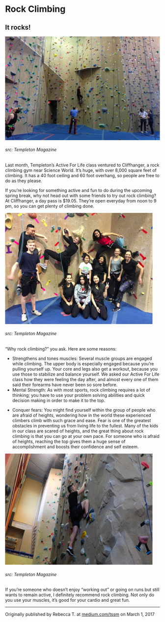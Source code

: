# Rock Climbing
## It rocks!

![](assets/active-for-life-201703-02.png)
###### src: Templeton Magazine

<div class="col2">
<p class="firstBold"><span id="firstBold">Last month, Templeton’s Active For Life class ventured to Cliffhanger</span>, a rock climbing gym near Science World. It’s huge, with over 8,000 square feet of climbing. It has a 40 foot ceiling and 60 foot overhang, so people are free to do as they please.
</p>

<p>
If you’re looking for something active and fun to do during the upcoming spring break, why not head out with some friends to try out rock climbing? At Cliffhanger, a day pass is $19.05. They’re open everyday from noon to 9 pm, so you can get plenty of climbing done.
</p>
<div class="right column-image">
<img src="assets/active-for-life-201703-01.png" alt="assets/active-for-life-201703-01.png" style="height:360px;width:480px;">
<h6>src: Templeton Magazine</h6>
</div>
<p>
“Why rock climbing?” you ask. Here are some reasons:
<ul>
<li>Strengthens and tones muscles: Several muscle groups are engaged while climbing. The upper body is especially engaged because you’re pulling yourself up. Your core and legs also get a workout, because you use those to stabilize and balance yourself. We asked our Active For Life class how they were feeling the day after, and almost every one of them said their forearms have never been so sore before.</li>
<li>Mental Strength: As with most sports, rock climbing requires a lot of thinking; you have to use your problem solving abilities and quick decision making in order to make it to the top.</li>
</ul>
</p>
<p>
<ul>
<li>Conquer fears: You might find yourself within the group of people who are afraid of heights, wondering how in the world these experienced climbers climb with such grace and ease. Fear is one of the greatest obstacles in preventing us from living life to the fullest. Many of the kids in our class are scared of heights, and the great thing about rock climbing is that you can go at your own pace. For someone who is afraid of heights, reaching the top gives them a huge sense of accomplishment and boosts their confidence and self esteem.</li>
</ul>
</p>
<div class="left column-image">
<img src="assets/active-for-life-201703-03.png" alt="assets/active-for-life-201703-03.png" style="height:360px;width:480px;">
<h6>src: Templeton Magazine</h6>
</div>
<p>
If you’re someone who doesn’t enjoy “working out” or going on runs but still wants to remain active, I definitely recommend rock climbing. Not only do you use your muscles, it’s good for your cardio and great fun.
</p>
</div>

___
Originally published by Rebecca T. at [medium.com/tssm](https://medium.com/tssm/rock-climbing-dccea12943f3#.7zdvlnq1h) on March 1, 2017

